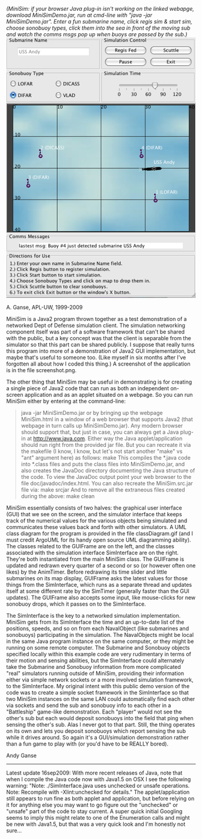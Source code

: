 *(MiniSim: if your browser Java plug-in isn't working on the linked
webapge, download MiniSimDemo.jar, run at cmd-line with "java -jar MiniSimDemo.jar".
Enter a fun submarine name, click regis sim & start sim, choose sonobuoy types,
click them into the sea in front of the moving sub and watch the comms msgs pop
up when  buoys are passed by the sub.)*
![MiniSim screenshot](screenshot.png)

A. Ganse, APL-UW, 1999-2009

MiniSim is a Java2 program thrown together as a test demonstration of a
networked Dept of Defense simulation client.  The simulation networking
component itself was part of a software framework that can't be shared with
the public, but a key concept was that the client is separable from the
simulator so that this part can be shared publicly.  I suppose that really
turns this program into more of a demonstration of Java2 GUI implementation,
but maybe that's useful to someone too.  (Like myself in six months after
I've forgotten all about how I coded this thing.)  A screenshot of the
application is in the file screenshot.png.

The other thing that MiniSim may be useful in demonstrating is for creating a
single piece of Java2 code that can run as both an independent on-screen
application and as an applet situated on a webpage.  So you can run MiniSim
either by entering at the command-line:
> java -jar MiniSimDemo.jar
or by bringing up the webpage MiniSim.html in a window of a web browser that
supports Java2 (that webpage in turn calls up MiniSimDemo.jar).  Any modern
browser should support that, but just in case, you can always get a Java
plug-in at http://www.java.com.
Either way the Java applet/application should run right from the provided jar
file.  But you can recreate it via the makefile (I know, I know, but let's not
start another "make" vs "ant" argument here) as follows:
> make
This  compiles the *.java code into *.class files and puts the class files into
MiniSimDemo.jar, and also creates the JavaDoc directory documenting the Java
structure of the code.  To view the JavaDoc output point your web browser to
the file doc/javadoc/index.html.  You can also recreate the MiniSim.src.jar
file via:
> make srcjar
And to remove all the extraneous files created during the above:
> make clean

MiniSim essentially consists of two halves: the graphical user interface (GUI)
that we see on the screen, and the simulator interface that keeps track of the
numerical values for the various objects being simulated and communicates these
values back and forth with other simulators.  A UML class diagram for the
program is provided in the file classDiagram.gif (and I must credit ArgoUML for
its handy open source UML diagramming ability).  The classes related to the
GUIFrame are on the left, and the classes associated with the simulation
interface SimInterface are on the right. They're both instantiated from the
main MiniSim class. The GUIFrame is updated and redrawn every quarter of a
second or so (or however often one likes) by the AnimTimer. Before redrawing
its time slider and little submarines on its map display, GUIFrame asks the
latest values for those things from the SimInterface, which runs as a separate
thread and updates itself at some different rate by the SimTimer (generally
faster than the GUI updates). The GUIFrame also accepts some input, like
mouse-clicks for new sonobuoy drops, which it passes on to the SimInterface.

The SimInterface is the key to a networked simulation implementation.  MiniSim
gets from its SimInterface the time and an up-to-date list of the positions,
speeds, and so on from each NavalObject (like submarines and sonobuoys)
participating in the simulation.  The NavalObjects might be local in the same
Java program instance on the same computer, or they might be running on some
remote computer.  The Submarine and Sonobuoy objects specified locally within
this example code are very rudimentary in terms of their motion and sensing
abilities, but the SimInterface could alternately take the Submarine and
Sonobuoy information from more complicated "real" simulators running outside of
MiniSim, providing their information either via simple network sockets or a
more involved simulation framework, to the SimInterface.  My original intent with
this public demo version of the code was to create a simple socket framework in
the SimInterface so that two MiniSim instances on the same LAN could automatically
find each other via sockets and send the sub and sonobuoy info to each other in
a "Battleship" game-like demonstration.  Each "player" would not see the
other's sub but each would deposit sonobuoys into the field that ping when
sensing the other's sub.  Alas I never got to that part.  Still, the thing
operates on its own and lets you deposit sonobuoys which report sensing the sub
while it drives around.  So again it's a GUI/simulation demonstration rather
than a fun game to play with (or you'd have to be REALLY bored).

Andy Ganse


----
Latest update 16sep2009:
With more recent releases of Java, note that when I compile the Java code now
with Java1.5 on OSX I see the following warning:
"Note: ./SimInterface.java uses unchecked or unsafe operations.
 Note: Recompile with -Xlint:unchecked for details."
The applet/application still appears to run fine as both applet and
application, but before relying on it for anything else you may want to
go figure out the "unchecked" or "unsafe" part of the code to stay current.
A super quick initial Googling seems to imply this might relate to one of the
Enumeration calls and might be new with Java1.5, but that was a very quick
look and I'm honestly not sure...

